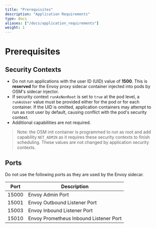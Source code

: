 ```yaml
---
title: "Prerequisites"
description: "Application Requirements"
type: docs
aliases: ["/docs/application_requirements"]
weight: 1
---
```


# Prerequisites

## Security Contexts

* Do not run applications with the user ID (UID) value of **1500**. This is **reserved** for the Envoy proxy sidecar container injected into pods by OSM's sidecar injector.
* If security context `runAsNonRoot` is set to `true` at the pod level, a `runAsUser` value must be provided either for the pod
or for each container. If the UID is omitted, application containers may attempt to run as root user by default, causing conflict with the pod's security context.
* Additional capabilities are not required.

> Note: the OSM init container is programmed to run as root and add capability `NET_ADMIN` as it requires these security
> contexts to finish scheduling. These values are not changed by application security contexts.

## Ports

Do not use the following ports as they are used by the Envoy sidecar.

| Port  | Description                            |
| ----- | -------------------------------------- |
| 15000 | Envoy Admin Port                       |
| 15001 | Envoy Outbound Listener Port           |
| 15003 | Envoy Inbound Listener Port            |
| 15010 | Envoy Prometheus Inbound Listener Port |
